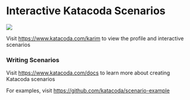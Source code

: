 # Interactive Katacoda Scenarios

[![](http://shields.katacoda.com/katacoda/karim/count.svg)](https://www.katacoda.com/karim "Get your profile on Katacoda.com")

Visit https://www.katacoda.com/karim to view the profile and interactive scenarios

### Writing Scenarios
Visit https://www.katacoda.com/docs to learn more about creating Katacoda scenarios

For examples, visit https://github.com/katacoda/scenario-example
